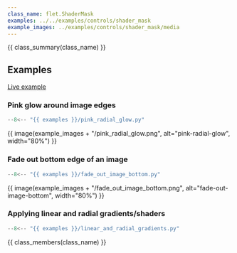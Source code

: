 ```yaml
---
class_name: flet.ShaderMask
examples: ../../examples/controls/shader_mask
example_images: ../examples/controls/shader_mask/media
---
```


{{ class_summary(class_name) }}

## Examples

[Live example](https://flet-controls-gallery.fly.dev/utility/shadermask)

### Pink glow around image edges

```python
--8<-- "{{ examples }}/pink_radial_glow.py"
```

{{ image(example_images + "/pink_radial_glow.png", alt="pink-radial-glow", width="80%") }}



### Fade out bottom edge of an image

```python
--8<-- "{{ examples }}/fade_out_image_bottom.py"
```

{{ image(example_images + "/fade_out_image_bottom.png", alt="fade-out-image-bottom", width="80%") }}


### Applying linear and radial gradients/shaders

```python
--8<-- "{{ examples }}/linear_and_radial_gradients.py"
```

{{ class_members(class_name) }}
